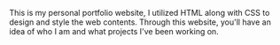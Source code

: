 This is my personal portfolio website, I utilized HTML along with CSS to design and style the web contents. Through this website, you'll have an idea of who I am and what projects I've been working on. 
